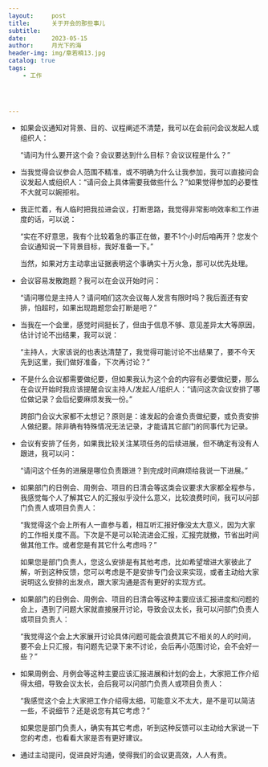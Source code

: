 ```yaml
---
layout:     post
title:      关于开会的那些事儿
subtitle:   
date:       2023-05-15
author:     月光下的海
header-img: img/章若楠13.jpg
catalog: true
tags:
    - 工作




---
```




- 如果会议通知对背景、目的、议程阐述不清楚，我可以在会前问会议发起人或组织人：

  “请问为什么要开这个会？会议要达到什么目标？会议议程是什么？”



-  当我觉得会议参会人范围不精准，或不明确为什么让我参加，我可以直接问会议发起人或组织人：“请问会上具体需要我做些什么？”如果觉得参加的必要性不大就可以婉拒啦。



- 我正忙着，有人临时把我拉进会议，打断思路，我觉得非常影响效率和工作进度的话，可以说：

  “实在不好意思，我有个比较着急的事正在做，要不1个小时后咱再开？您发个会议通知说一下背景目标，我好准备一下。”

  当然，如果对方主动拿出证据表明这个事确实十万火急，那可以优先处理。



- 会议容易发散跑题？我可以在会议开始时问：

  “请问哪位是主持人？请问咱们这次会议每人发言有限时吗？我后面还有安排，怕超时，如果出现跑题您会打断是吧？”



- 当我在一个会里，感觉时间挺长了，但由于信息不够、意见差异太大等原因，估计讨论不出结果，我可以说：

  “主持人，大家该说的也表达清楚了，我觉得可能讨论不出结果了，要不今天先到这里，我们做好准备，下次再讨论？”



- 不是什么会议都需要做纪要，但如果我认为这个会的内容有必要做纪要，那么在会议开始时我应该提醒会议主持人/发起人/组织人：“请问这次会议安排了哪位做记录？会后纪要麻烦发我一份。”

  跨部门会议大家都不太想记？原则是：谁发起的会谁负责做纪要，或负责安排人做纪要。除非确有特殊情况无法记录，才能请其它部门的同事代为记录。



- 会议有安排了任务，如果我比较关注某项任务的后续进展，但不确定有没有人跟进，我可以问：

  “请问这个任务的进展是哪位负责跟进？到完成时间麻烦给我说一下进展。”



- 如果部门的日例会、周例会、项目的日清会等这类会议要求大家都全程参与，我感觉每个人了解其它人的汇报似乎没什么意义，比较浪费时间，我可以问部门负责人或项目负责人：

  “我觉得这个会上所有人一直参与着，相互听汇报好像没太大意义，因为大家的工作相关度不高。下次是不是可以轮流进会汇报，汇报完就撤，节省出时间做其他工作。或者您是有其它什么考虑吗？”

  如果您是部门负责人，您这么安排是有其他考虑，比如希望增进大家彼此了解，听到这种反馈，您可以考虑是不是安排专门会议来实现，或者主动给大家说明这么安排的出发点，跟大家沟通是否有更好的实现方式。



- 如果部门的日例会、周例会、项目的日清会等这种主要应该汇报进度和问题的会上，遇到了问题大家就直接展开讨论，导致会议太长，我可以问部门负责人或项目负责人：

  “我觉得这个会上大家展开讨论具体问题可能会浪费其它不相关的人的时间，要不会上只汇报，有问题先记录下来不讨论，会后再小范围讨论，会不会好一些？”



- 如果周例会、月例会等这种主要应该汇报进展和计划的会上，大家把工作介绍得太细，导致会议太长，会后我可以问部门负责人或项目负责人：

  “我感觉这个会上大家把工作介绍得太细，可能意义不太大，是不是可以简洁一些，不说细节？还是说您有其它考虑？”

  如果您是部门负责人，确实有其它考虑，听到这种反馈可以主动给大家说一下您的考虑，也看看大家是否有更好建议。



- 通过主动提问，促进良好沟通，使得我们的会议更高效，人人有责。